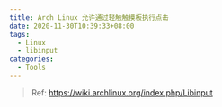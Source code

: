 ```yaml
---
title: Arch Linux 允许通过轻触触摸板执行点击
date: 2020-11-30T10:39:33+08:00
tags:
  - Linux
  - libinput
categories:
  - Tools
---
```


> Ref: https://wiki.archlinux.org/index.php/Libinput

